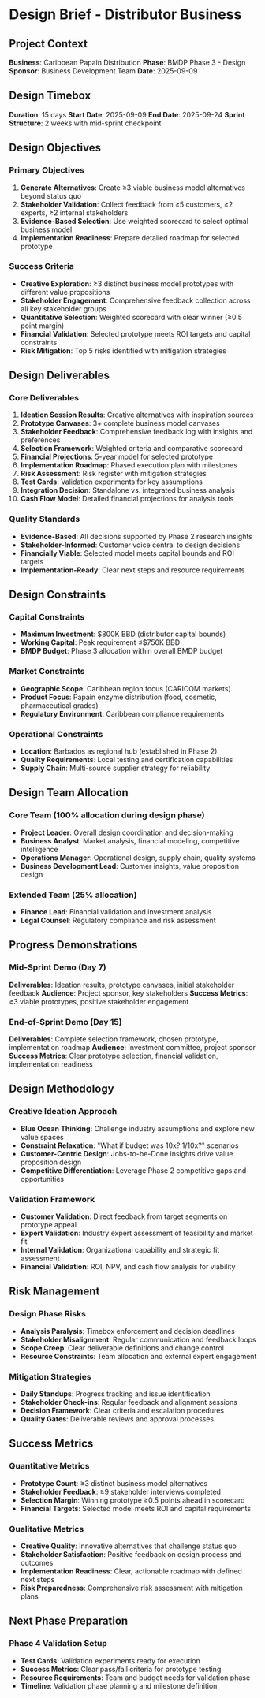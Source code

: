 # Design Brief - Distributor Business

## Project Context
**Business**: Caribbean Papain Distribution
**Phase**: BMDP Phase 3 - Design
**Sponsor**: Business Development Team
**Date**: 2025-09-09

## Design Timebox
**Duration**: 15 days
**Start Date**: 2025-09-09
**End Date**: 2025-09-24
**Sprint Structure**: 2 weeks with mid-sprint checkpoint

## Design Objectives

### Primary Objectives
1. **Generate Alternatives**: Create ≥3 viable business model alternatives beyond status quo
2. **Stakeholder Validation**: Collect feedback from ≥5 customers, ≥2 experts, ≥2 internal stakeholders
3. **Evidence-Based Selection**: Use weighted scorecard to select optimal business model
4. **Implementation Readiness**: Prepare detailed roadmap for selected prototype

### Success Criteria
- **Creative Exploration**: ≥3 distinct business model prototypes with different value propositions
- **Stakeholder Engagement**: Comprehensive feedback collection across all key stakeholder groups
- **Quantitative Selection**: Weighted scorecard with clear winner (≥0.5 point margin)
- **Financial Validation**: Selected prototype meets ROI targets and capital constraints
- **Risk Mitigation**: Top 5 risks identified with mitigation strategies

## Design Deliverables

### Core Deliverables
1. **Ideation Session Results**: Creative alternatives with inspiration sources
2. **Prototype Canvases**: 3+ complete business model canvases
3. **Stakeholder Feedback**: Comprehensive feedback log with insights and preferences
4. **Selection Framework**: Weighted criteria and comparative scorecard
5. **Financial Projections**: 5-year model for selected prototype
6. **Implementation Roadmap**: Phased execution plan with milestones
7. **Risk Assessment**: Risk register with mitigation strategies
8. **Test Cards**: Validation experiments for key assumptions
9. **Integration Decision**: Standalone vs. integrated business analysis
10. **Cash Flow Model**: Detailed financial projections for analysis tools

### Quality Standards
- **Evidence-Based**: All decisions supported by Phase 2 research insights
- **Stakeholder-Informed**: Customer voice central to design decisions
- **Financially Viable**: Selected model meets capital bounds and ROI targets
- **Implementation-Ready**: Clear next steps and resource requirements

## Design Constraints

### Capital Constraints
- **Maximum Investment**: $800K BBD (distributor capital bounds)
- **Working Capital**: Peak requirement ≤$750K BBD
- **BMDP Budget**: Phase 3 allocation within overall BMDP budget

### Market Constraints
- **Geographic Scope**: Caribbean region focus (CARICOM markets)
- **Product Focus**: Papain enzyme distribution (food, cosmetic, pharmaceutical grades)
- **Regulatory Environment**: Caribbean compliance requirements

### Operational Constraints
- **Location**: Barbados as regional hub (established in Phase 2)
- **Quality Requirements**: Local testing and certification capabilities
- **Supply Chain**: Multi-source supplier strategy for reliability

## Design Team Allocation

### Core Team (100% allocation during design phase)
- **Project Leader**: Overall design coordination and decision-making
- **Business Analyst**: Market analysis, financial modeling, competitive intelligence
- **Operations Manager**: Operational design, supply chain, quality systems
- **Business Development Lead**: Customer insights, value proposition design

### Extended Team (25% allocation)
- **Finance Lead**: Financial validation and investment analysis
- **Legal Counsel**: Regulatory compliance and risk assessment

## Progress Demonstrations

### Mid-Sprint Demo (Day 7)
**Deliverables**: Ideation results, prototype canvases, initial stakeholder feedback
**Audience**: Project sponsor, key stakeholders
**Success Metrics**: ≥3 viable prototypes, positive stakeholder engagement

### End-of-Sprint Demo (Day 15)
**Deliverables**: Complete selection framework, chosen prototype, implementation roadmap
**Audience**: Investment committee, project sponsor
**Success Metrics**: Clear prototype selection, financial validation, implementation readiness

## Design Methodology

### Creative Ideation Approach
- **Blue Ocean Thinking**: Challenge industry assumptions and explore new value spaces
- **Constraint Relaxation**: "What if budget was 10x? 1/10x?" scenarios
- **Customer-Centric Design**: Jobs-to-be-Done insights drive value proposition design
- **Competitive Differentiation**: Leverage Phase 2 competitive gaps and opportunities

### Validation Framework
- **Customer Validation**: Direct feedback from target segments on prototype appeal
- **Expert Validation**: Industry expert assessment of feasibility and market fit
- **Internal Validation**: Organizational capability and strategic fit assessment
- **Financial Validation**: ROI, NPV, and cash flow analysis for viability

## Risk Management

### Design Phase Risks
- **Analysis Paralysis**: Timebox enforcement and decision deadlines
- **Stakeholder Misalignment**: Regular communication and feedback loops
- **Scope Creep**: Clear deliverable definitions and change control
- **Resource Constraints**: Team allocation and external expert engagement

### Mitigation Strategies
- **Daily Standups**: Progress tracking and issue identification
- **Stakeholder Check-ins**: Regular feedback and alignment sessions
- **Decision Framework**: Clear criteria and escalation procedures
- **Quality Gates**: Deliverable reviews and approval processes

## Success Metrics

### Quantitative Metrics
- **Prototype Count**: ≥3 distinct business model alternatives
- **Stakeholder Feedback**: ≥9 stakeholder interviews completed
- **Selection Margin**: Winning prototype ≥0.5 points ahead in scorecard
- **Financial Targets**: Selected model meets ROI and capital requirements

### Qualitative Metrics
- **Creative Quality**: Innovative alternatives that challenge status quo
- **Stakeholder Satisfaction**: Positive feedback on design process and outcomes
- **Implementation Readiness**: Clear, actionable roadmap with defined next steps
- **Risk Preparedness**: Comprehensive risk assessment with mitigation plans

## Next Phase Preparation

### Phase 4 Validation Setup
- **Test Cards**: Validation experiments ready for execution
- **Success Metrics**: Clear pass/fail criteria for prototype testing
- **Resource Requirements**: Team and budget needs for validation phase
- **Timeline**: Validation phase planning and milestone definition
